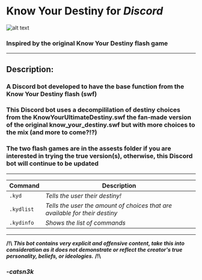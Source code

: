 # Know Your Destiny for *Discord*

![alt text](https://cdn.glitch.com/01e8c0c1-ffaa-492d-b007-ff64a3ca386a%2Fkyd.PNG?1527668453194 "Niggers!")

### Inspired by the original Know Your Destiny flash game
----------------------------------------------------------------------

## Description: 
### A Discord bot developed to have the base function from the Know Your Destiny flash (swf)

### This Discord bot uses a decompililation of destiny choices from the KnowYourUltimateDestiny.swf the fan-made version of the original know_your_destiny.swf but with more choices to the mix (and more to come?!?)
### The two flash games are in the assests folder if you are interested in trying the true version(s), otherwise, this Discord bot will continue to be updated

----------------------------------------------------------------------
|  Command  | Description                      						  |
| --------- | --------------------------------------------------------------------------- |
|`.kyd`     | *Tells the user their destiny!*   					  |
|`.kydlist` | *Tells the user the amount of choices that are available for their destiny* |
|`.kydinfo` | *Shows the list of commands* 						  |

----------------------------------------------------------------------

**/!\\** ___This bot contains very explicit and offensive content, take this into consideration as it does not demonstrate or reflect the creator's true personality, beliefs, or ideologies.___ **/!\\**

### -*catsn3k*

